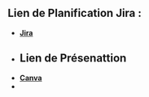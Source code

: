 
## Lien de Planification Jira :
- **[Jira]([https://douaa123.atlassian.net/jira/software/projects/DIS/boards/1](https://douaa123.atlassian.net/jira/software/projects/EV/boards/3/backlog?epics=visible&issueParent=0%2C10078%2C10092%2C10099%2C10081)https://douaa123.atlassian.net/jira/software/projects/EV/boards/3/backlog?epics=visible&issueParent=0%2C10078%2C10092%2C10099%2C10081)**
- ## Lien de Présenattion
- **[Canva](https://www.canva.com/design/DAF_HLCSVOE/ow0iPMCmXzuUr0RSZxhIsw/edit)**
- 
